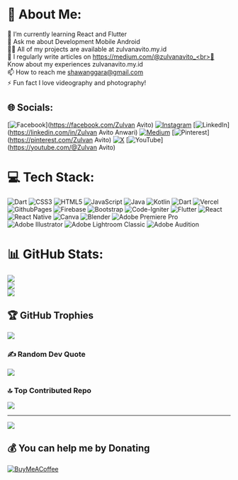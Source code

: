 # 💫 About Me:
🌱 I’m currently learning React and Flutter<br>💬 Ask me about Development Mobile Android<br>👨‍💻 All of my projects are available at zulvanavito.my.id<br>📝 I regularly write articles on https://medium.com/@zulvanavito_<br>📄 Know about my experiences zulvanavito.my.id<br>📫 How to reach me shawanggara@gmail.com<br>⚡ Fun fact I love videography and photography!


## 🌐 Socials:
[![Facebook](https://img.shields.io/badge/Facebook-%231877F2.svg?logo=Facebook&logoColor=white)](https://facebook.com/Zulvan Avito) [![Instagram](https://img.shields.io/badge/Instagram-%23E4405F.svg?logo=Instagram&logoColor=white)](https://instagram.com/zulvanavito_) [![LinkedIn](https://img.shields.io/badge/LinkedIn-%230077B5.svg?logo=linkedin&logoColor=white)](https://linkedin.com/in/Zulvan Avito Anwari) [![Medium](https://img.shields.io/badge/Medium-12100E?logo=medium&logoColor=white)](https://medium.com/@zulvanavito_) [![Pinterest](https://img.shields.io/badge/Pinterest-%23E60023.svg?logo=Pinterest&logoColor=white)](https://pinterest.com/Zulvan Avito) [![X](https://img.shields.io/badge/X-black.svg?logo=X&logoColor=white)](https://x.com/zulvan_avito) [![YouTube](https://img.shields.io/badge/YouTube-%23FF0000.svg?logo=YouTube&logoColor=white)](https://youtube.com/@Zulvan Avito) 

# 💻 Tech Stack:
![Dart](https://img.shields.io/badge/dart-%230175C2.svg?style=for-the-badge&logo=dart&logoColor=white) ![CSS3](https://img.shields.io/badge/css3-%231572B6.svg?style=for-the-badge&logo=css3&logoColor=white) ![HTML5](https://img.shields.io/badge/html5-%23E34F26.svg?style=for-the-badge&logo=html5&logoColor=white) ![JavaScript](https://img.shields.io/badge/javascript-%23323330.svg?style=for-the-badge&logo=javascript&logoColor=%23F7DF1E) ![Java](https://img.shields.io/badge/java-%23ED8B00.svg?style=for-the-badge&logo=openjdk&logoColor=white) ![Kotlin](https://img.shields.io/badge/kotlin-%237F52FF.svg?style=for-the-badge&logo=kotlin&logoColor=white) ![Dart](https://img.shields.io/badge/dart-%230175C2.svg?style=for-the-badge&logo=dart&logoColor=white) ![Vercel](https://img.shields.io/badge/vercel-%23000000.svg?style=for-the-badge&logo=vercel&logoColor=white) ![GithubPages](https://img.shields.io/badge/github%20pages-121013?style=for-the-badge&logo=github&logoColor=white) ![Firebase](https://img.shields.io/badge/firebase-%23039BE5.svg?style=for-the-badge&logo=firebase) ![Bootstrap](https://img.shields.io/badge/bootstrap-%238511FA.svg?style=for-the-badge&logo=bootstrap&logoColor=white) ![Code-Igniter](https://img.shields.io/badge/CodeIgniter-%23EF4223.svg?style=for-the-badge&logo=codeIgniter&logoColor=white) ![Flutter](https://img.shields.io/badge/Flutter-%2302569B.svg?style=for-the-badge&logo=Flutter&logoColor=white) ![React](https://img.shields.io/badge/react-%2320232a.svg?style=for-the-badge&logo=react&logoColor=%2361DAFB) ![React Native](https://img.shields.io/badge/react_native-%2320232a.svg?style=for-the-badge&logo=react&logoColor=%2361DAFB) ![Canva](https://img.shields.io/badge/Canva-%2300C4CC.svg?style=for-the-badge&logo=Canva&logoColor=white) ![Blender](https://img.shields.io/badge/blender-%23F5792A.svg?style=for-the-badge&logo=blender&logoColor=white) ![Adobe Premiere Pro](https://img.shields.io/badge/Adobe%20Premiere%20Pro-9999FF.svg?style=for-the-badge&logo=Adobe%20Premiere%20Pro&logoColor=white) ![Adobe Illustrator](https://img.shields.io/badge/adobe%20illustrator-%23FF9A00.svg?style=for-the-badge&logo=adobe%20illustrator&logoColor=white) ![Adobe Lightroom Classic](https://img.shields.io/badge/Adobe%20Lightroom%20Classic-31A8FF.svg?style=for-the-badge&logo=Adobe%20Lightroom%20Classic&logoColor=white) ![Adobe Audition](https://img.shields.io/badge/Adobe%20Audition-9999FF.svg?style=for-the-badge&logo=Adobe%20Audition&logoColor=white)
# 📊 GitHub Stats:
![](https://github-readme-stats.vercel.app/api?username=zulvanavito&theme=radical&hide_border=false&include_all_commits=true&count_private=true)<br/>
![](https://github-readme-streak-stats.herokuapp.com/?user=zulvanavito&theme=radical&hide_border=false)<br/>
![](https://github-readme-stats.vercel.app/api/top-langs/?username=zulvanavito&theme=radical&hide_border=false&include_all_commits=true&count_private=true&layout=compact)

## 🏆 GitHub Trophies
![](https://github-profile-trophy.vercel.app/?username=zulvanavito&theme=radical&no-frame=false&no-bg=true&margin-w=4)

### ✍️ Random Dev Quote
![](https://quotes-github-readme.vercel.app/api?type=horizontal&theme=radical)

### 🔝 Top Contributed Repo
![](https://github-contributor-stats.vercel.app/api?username=zulvanavito&limit=5&theme=radical&combine_all_yearly_contributions=true)

---
[![](https://visitcount.itsvg.in/api?id=zulvanavito&icon=5&color=10)](https://visitcount.itsvg.in)

  ## 💰 You can help me by Donating
  [![BuyMeACoffee](https://img.shields.io/badge/Buy%20Me%20a%20Coffee-ffdd00?style=for-the-badge&logo=buy-me-a-coffee&logoColor=black)](https://buymeacoffee.com/https://saweria.co/zaaxito) 

  
<!-- Proudly created with GPRM ( https://gprm.itsvg.in ) -->
